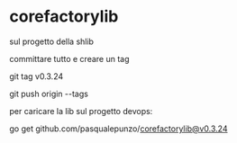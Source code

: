 # corefactorylib

sul progetto della shlib 

committare tutto e creare un tag

git tag v0.3.24

git push origin --tags

 

 

per caricare la lib sul progetto devops:

go get github.com/pasqualepunzo/corefactorylib@v0.3.24